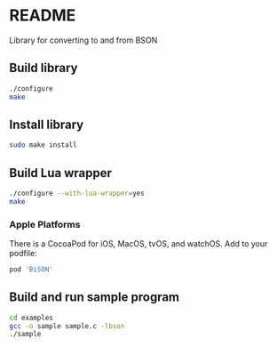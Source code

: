 # README #
Library for converting to and from BSON

## Build library ##
```bash
./configure
make
```

## Install library ##
```bash
sudo make install
```

## Build Lua wrapper ##
```bash
./configure --with-lua-wrapper=yes
make
```

### Apple Platforms ###
There is a CocoaPod for iOS, MacOS, tvOS, and watchOS. Add to your podfile:

```ruby
pod 'BiSON'
```

## Build and run sample program ##
```bash
cd examples
gcc -o sample sample.c -lbson
./sample
```

